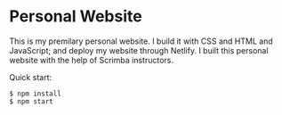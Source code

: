 # Personal Website
This is my premilary personal website. I build it with CSS and HTML and JavaScript; and deploy my website through Netlify. 
I built this personal website with the help of Scrimba instructors. 

Quick start:
```
$ npm install
$ npm start
````
